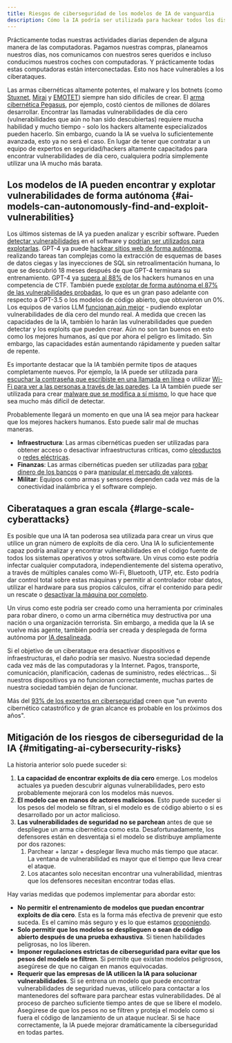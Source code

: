 ```yaml
---
title: Riesgos de ciberseguridad de los modelos de IA de vanguardia
description: Cómo la IA podría ser utilizada para hackear todos los dispositivos.
---
```


Prácticamente todas nuestras actividades diarias dependen de alguna manera de las computadoras.
Pagamos nuestras compras, planeamos nuestros días, nos comunicamos con nuestros seres queridos e incluso conducimos nuestros coches con computadoras.
Y prácticamente todas estas computadoras están interconectadas.
Esto nos hace vulnerables a los ciberataques.

Las armas cibernéticas altamente potentes, el malware y los botnets (como [Stuxnet](https://www.youtube.com/watch?v=nd1x0csO3hU), [Mirai](<https://es.wikipedia.org/wiki/Mirai_(malware)>) y [EMOTET](https://es.wikipedia.org/wiki/Emotet)) siempre han sido difíciles de crear.
El [arma cibernética Pegasus](<https://es.wikipedia.org/wiki/Pegasus_(spyware)>), por ejemplo, costó cientos de millones de dólares desarrollar.
Encontrar las llamadas vulnerabilidades de día cero (vulnerabilidades que aún no han sido descubiertas) requiere mucha habilidad y mucho tiempo - solo los hackers altamente especializados pueden hacerlo.
Sin embargo, cuando la IA se vuelva lo suficientemente avanzada, esto ya no será el caso.
En lugar de tener que contratar a un equipo de expertos en seguridad/hackers altamente capacitados para encontrar vulnerabilidades de día cero, cualquiera podría simplemente utilizar una IA mucho más barata.

## Los modelos de IA pueden encontrar y explotar vulnerabilidades de forma autónoma {#ai-models-can-autonomously-find-and-exploit-vulnerabilities}

Los últimos sistemas de IA ya pueden analizar y escribir software.
Pueden [detectar vulnerabilidades](https://betterprogramming.pub/i-used-gpt-3-to-find-213-security-vulnerabilities-in-a-single-codebase-cc3870ba9411) en el software y [podrían ser utilizados para explotarlas](https://blog.checkpoint.com/2023/03/15/check-point-research-conducts-initial-security-analysis-of-chatgpt4-highlighting-potential-scenarios-for-accelerated-cybercrime/).
GPT-4 ya puede [hackear sitios web de forma autónoma](https://arxiv.org/html/2402.06664v1), realizando tareas tan complejas como la extracción de esquemas de bases de datos ciegas y las inyecciones de SQL sin retroalimentación humana, lo que se descubrió 18 meses después de que GPT-4 terminara su entrenamiento.
GPT-4 ya [supera al 88%](https://arxiv.org/pdf/2402.11814.pdf) de los hackers humanos en una competencia de CTF.
También puede [explotar de forma autónoma el 87% de las vulnerabilidades probadas](https://arxiv.org/abs/2404.08144), lo que es un gran paso adelante con respecto a GPT-3.5 o los modelos de código abierto, que obtuvieron un 0%.
Los equipos de varios LLM [funcionan aún mejor](https://arxiv.org/abs/2406.01637) - pudiendo explotar vulnerabilidades de día cero del mundo real.
A medida que crecen las capacidades de la IA, también lo harán las vulnerabilidades que pueden detectar y los exploits que pueden crear.
Aún no son tan buenos en esto como los mejores humanos, así que por ahora el peligro es limitado.
Sin embargo, las capacidades están aumentando rápidamente y pueden saltar de repente.

Es importante destacar que la IA también permite tipos de ataques completamente nuevos.
Por ejemplo, la IA puede ser utilizada para [escuchar la contraseña que escribiste en una llamada en línea](https://beebom.com/ai-crack-password-listening-keyboard-sounds/)
o utilizar [Wi-Fi para ver a las personas a través de las paredes](https://www.marktechpost.com/2023/02/15/cmu-researchers-create-an-ai-model-that-can-detect-the-pose-of-multiple-humans-in-a-room-using-only-the-signals-from-wifi/).
La IA también puede ser utilizada para crear [malware que se modifica a sí mismo](https://www.hyas.com/blog/blackmamba-using-ai-to-generate-polymorphic-malware), lo que hace que sea mucho más difícil de detectar.

Probablemente llegará un momento en que una IA sea mejor para hackear que los mejores hackers humanos.
Esto puede salir mal de muchas maneras.

- **Infraestructura**: Las armas cibernéticas pueden ser utilizadas para obtener acceso o desactivar infraestructuras críticas, como [oleoductos](https://es.wikipedia.org/wiki/Ataque_de_ransomware_a_Colonial_Pipeline) o [redes eléctricas](https://obr.uk/box/cyber-attacks-during-the-russian-invasion-of-ukraine/).
- **Finanzas**: Las armas cibernéticas pueden ser utilizadas para [robar dinero de los bancos](https://es.wikipedia.org/wiki/Ataque_de_hackeo_de_bancos_SWIFT_2015-2016) o para [manipular el mercado de valores](https://es.wikipedia.org/wiki/Flash_crash_de_2010).
- **Militar**: Equipos como armas y sensores dependen cada vez más de la conectividad inalámbrica y el software complejo.

## Ciberataques a gran escala {#large-scale-cyberattacks}

Es posible que una IA tan poderosa sea utilizada para crear un virus que utilice un gran número de exploits de día cero.
Una IA lo suficientemente capaz podría analizar y encontrar vulnerabilidades en el código fuente de todos los sistemas operativos y otros software.
Un virus como este podría infectar cualquier computadora, independientemente del sistema operativo, a través de múltiples canales como Wi-Fi, Bluetooth, UTP, etc.
Esto podría dar control total sobre estas máquinas y permitir al controlador robar datos, utilizar el hardware para sus propios cálculos, cifrar el contenido para pedir un rescate o [desactivar la máquina por completo](https://es.wikipedia.org/wiki/Troyano_de_hardware).

Un virus como este podría ser creado como una herramienta por criminales para robar dinero, o como un arma cibernética muy destructiva por una nación o una organización terrorista.
Sin embargo, a medida que la IA se vuelve más agente, también podría ser creada y desplegada de forma autónoma por [IA desalineada](/xrisk).

Si el objetivo de un ciberataque era desactivar dispositivos e infraestructuras, el daño podría ser masivo.
Nuestra sociedad depende cada vez más de las computadoras y la Internet.
Pagos, transporte, comunicación, planificación, cadenas de suministro, redes eléctricas...
Si nuestros dispositivos ya no funcionan correctamente, muchas partes de nuestra sociedad también dejan de funcionar.

Más del [93% de los expertos en ciberseguridad](https://www.weforum.org/publications/global-cybersecurity-outlook-2023/) creen que "un evento cibernético catastrófico y de gran alcance es probable en los próximos dos años".

## Mitigación de los riesgos de ciberseguridad de la IA {#mitigating-ai-cybersecurity-risks}

La historia anterior solo puede suceder si:

1. **La capacidad de encontrar exploits de día cero** emerge. Los modelos actuales ya pueden descubrir algunas vulnerabilidades, pero esto probablemente mejorará con los modelos más nuevos.
2. **El modelo cae en manos de actores maliciosos**. Esto puede suceder si los pesos del modelo se filtran, si el modelo es de código abierto o si es desarrollado por un actor malicioso.
3. **Las vulnerabilidades de seguridad no se parchean** antes de que se despliegue un arma cibernética como esta. Desafortunadamente, los defensores están en desventaja si el modelo se distribuye ampliamente por dos razones:
   1. Parchear + lanzar + desplegar lleva mucho más tiempo que atacar. La ventana de vulnerabilidad es mayor que el tiempo que lleva crear el ataque.
   2. Los atacantes solo necesitan encontrar una vulnerabilidad, mientras que los defensores necesitan encontrar todas ellas.

Hay varias medidas que podemos implementar para abordar esto:

- **No permitir el entrenamiento de modelos que puedan encontrar exploits de día cero**. Esta es la forma más efectiva de prevenir que esto suceda. Es el camino más seguro y es lo que estamos [proponiendo](/proposal).
- **Solo permitir que los modelos se desplieguen o sean de código abierto después de una prueba exhaustiva**. Si tienen habilidades peligrosas, no los liberen.
- **Imponer regulaciones estrictas de ciberseguridad para evitar que los pesos del modelo se filtren**. Si permite que existan modelos peligrosos, asegúrese de que no caigan en manos equivocadas.
- **Requerir que las empresas de IA utilicen la IA para solucionar vulnerabilidades**. Si se entrena un modelo que puede encontrar vulnerabilidades de seguridad nuevas, utilícelo para contactar a los mantenedores del software para parchear estas vulnerabilidades. Dé al proceso de parcheo suficiente tiempo antes de que se libere el modelo. Asegúrese de que los pesos no se filtren y proteja el modelo como si fuera el código de lanzamiento de un ataque nuclear. Si se hace correctamente, la IA puede mejorar dramáticamente la ciberseguridad en todas partes.
